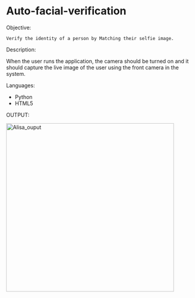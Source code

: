 # Auto-facial-verification

Objective:

    Verify the identity of a person by Matching their selfie image.

Description:
   
   When the user runs the application, the camera should be turned on and it should
capture the live image of the user using the front camera in the system.

Languages:
  
   * Python
   * HTML5

OUTPUT:

<img width="451" alt="Alisa_ouput" src="https://user-images.githubusercontent.com/68546370/114419674-41d6d300-9bd1-11eb-9758-c2d53babea2d.png">
